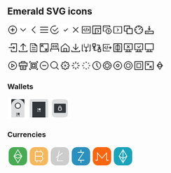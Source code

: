 ## Emerald SVG icons

<img src="icons/add.svg" width="24" height="24"/><img src="icons/arrowdown.svg" width="24" height="24"/><img src="icons/back.svg" width="24" height="24"/><img src="icons/burger.svg" width="24" height="24"/><img src="icons/check1.svg" width="24" height="24"/><img src="icons/check2.svg" width="24" height="24"/><img src="icons/close.svg" width="24" height="24"/><img src="icons/contract.svg" width="24" height="24"/><img src="icons/contractexecute1.svg" width="24" height="24"/><img src="icons/contractexecute2.svg" width="24" height="24"/><img src="icons/contractexecute3.svg" width="24" height="24"/><img src="icons/copytoclipboard.svg" width="24" height="24"/><img src="icons/dashboard.svg" width="24" height="24"/><img src="icons/download.svg" width="24" height="24"/>

<img src="icons/exit.svg" width="24" height="24"/><img src="icons/export.svg" width="24" height="24"/><img src="icons/file.svg" width="24" height="24"/><img src="icons/fullscreen.svg" width="24" height="24"/><img src="icons/hardwarewallet.svg" width="24" height="24"/><img src="icons/home.svg" width="24" height="24"/><img src="icons/import.svg" width="24" height="24"/><img src="icons/method1.svg" width="24" height="24"/><img src="icons/method2.svg" width="24" height="24"/><img src="icons/method3.svg" width="24" height="24"/><img src="icons/multisigwallet.svg" width="24" height="24"/><img src="icons/network_disconnected.svg" width="24" height="24"/><img src="icons/network_ok.svg" width="24" height="24"/><img src="icons/network.svg" width="24" height="24"/>

<img src="icons/play.svg" width="24" height="24"/><img src="icons/print.svg" width="24" height="24"/><img src="icons/qrcode.svg" width="24" height="24"/><img src="icons/remove.svg" width="24" height="24"/><img src="icons/search.svg" width="24" height="24"/><img src="icons/settings.svg" width="24" height="24"/><img src="icons/spinner1.svg" width="24" height="24"/><img src="icons/spinner2.svg" width="24" height="24"/><img src="icons/time.svg" width="24" height="24"/><img src="icons/token1.svg" width="24" height="24"/><img src="icons/token2.svg" width="24" height="24"/><img src="icons/token3.svg" width="24" height="24"/><img src="icons/walletadress.svg" width="24" height="24"/><img src="icons/windowed.svg" width="24" height="24"/><img src="icons/etc_logo.svg" width="24" height="24"/>

### Wallets
<img src="icons/wallets/ledgernano.svg" width="48" height="48"/><img src="icons/wallets/ledgerblue.svg" width="48" height="48"/><img src="icons/wallets/trezor.svg" width="48" height="48"/>

### Currencies

<img src="icons/currencies/ethereumclassic.svg" width="48" height="48"/><img src="icons/currencies/bitcoin.svg" width="48" height="48"/><img src="icons/currencies/litecoin.svg" width="48" height="48"/><img src="icons/currencies/zcash.svg" width="48" height="48"/><img src="icons/currencies/monero.svg" width="48" height="48"/><img src="icons/currencies/ethereum.svg" width="48" height="48"/>




